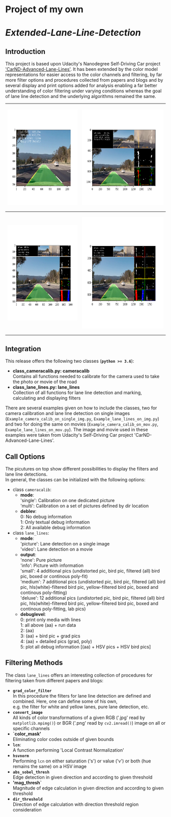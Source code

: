 # Project of my own
# *Extended-Lane-Line-Detection*

## Introduction 

This project is based upon Udacity's Nanodegree Self-Driving Car project ['CarND-Advanced-Lane-Lines'](https://github.com/ralf-goettsche/CarND-Advanced-Lane-Lines). It has been extended by the color model representations for easier access to the color channels and filtering, by far more filter options and procedures collected from papers and blogs and by several display and print options added for analysis enabling a far better understanding of color filtering under varying conditions whereas the goal of lane line detection and the underlying algorithms remained the same.


| <p align="center"><img src="MD_images/image.info.png" height=300 /></p> |  <p align="center"><img src="MD_images/image.small.png" height=300 /></p> |
|:-----:|:------:|
| <p align="center"><img src="MD_images/image.medium.png" height=300 /></p> |  <p align="center"><img src="MD_images/image.deluxe.png" height=350 /></p> |


## Integration

This release offers the following two classes (**`python >= 3.6`**):

* **class_cameracalib.py: cameracalib**  
  Contains all functions needed to calibrate for the camera used to take the photo or movie of the road
* **class_lane_lines.py: lane_lines**  
  Collection of all functions for lane line detection and marking, calculating and displaying filters

There are several examples given on how to include the classes, two for camera calibration and lane line detection on single images (`Example_camera_calib_on_single_img.py`, `Example_lane_lines_on_img.py`) and two for doing the same on movies (`Example_camera_calib_on_mov.py`, `Example_lane_lines_on_mov.py`). The image and movie used in these examples were taken from Udacity's Self-Driving Car project 'CarND-Advanced-Lane-Lines'.


## Call Options

The picutures on top show different possibilities to display the filters and lane line detections.  
In general, the classes can be initialized with the following options:

* class `cameracalib`:
  -  **mode**:  
     'single': Calibration on one dedicated picture  
     'multi':  Calibration on a set of pictures defined by dir location  
  - **deblev**:  
    0: No debug information  
    1: Only textual debug information  
    2: All available debug information  
* class `lane_lines`:
  - **mode**:  
    'picture': Lane detection on a single image  
    'video': Lane detection on a movie  
  - **output**:  
    'none': Pure picture  
    'info': Picture with information  
    'small':  4 additional pics (undistorted pic, bird pic, filtered (all) bird pic, boxed or continous poly-fit)  
    'medium':  7 additional pics (undistorted pic, bird pic, filtered (all) bird pic, hls(white)-filtered bird pic, yellow-filtered bird pic, boxed and continous poly-fitting)  
    'deluxe': 12 additional pics (undistorted pic, bird pic, filtered (all) bird pic, hls(white)-filtered bird pic, yellow-filtered bird pic, boxed and continous poly-fitting, lab pics)
  - **debuglevel**:  
    0: print only media with lines  
    1: all above (aa) + run data  
    2: (aa)  
    3: (aa) + bird pic + grad pics  
    4: (aa) + detailed pics (grad, poly)                                       
    5: plot all debug information [(aa) + HSV pics + HSV bird pics]  


## Filtering Methods 

The class `lane_lines` offers an interesting collection of procedures for filtering taken from different papers and blogs:

* **`grad_color_filter`**  
  In this procedure the filters for lane line detection are defined and combined. Here, one can define some of his own,  
  e.g. the filter for white and yellow lanes, pure lane detection, etc.
* **`convert_image`**  
  All kinds of color transformations of a given RGB ('.jpg' read by `matplotlib.mpimg()`) or BGR ('.png' read by `cv2.imread()`) image on all or specific channels
* **`color_mask'**  
  Eliminating color codes outside of given bounds
* **`lcn`**:  
  A function performing 'Local Contrast Normalization'
* **`hsvnorm`**  
  Performing `lcn` on either saturation ('s') or value ('v') or both (hue remains the same) on a HSV image
* **`abs_sobel_thresh`**  
  Edge detection in given direction and according to given threshold
* **'mag_thresh`**  
  Magnitude of edge calculation in given direction and according to given threshold
* **`dir_threshold`**  
  Direction of edge calculation with direction threshold region consideration
